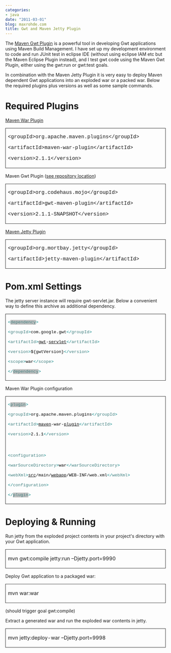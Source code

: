 ```yaml
---
categories:
- java
date: "2011-03-01"
blog: maxrohde.com
title: Gwt and Maven Jetty Plugin
---
```


The [Maven Gwt Plugin](http://mojo.codehaus.org/gwt-maven-plugin/) is a powerful tool in developing Gwt applications using Maven Build Management. I have set up my development environment to code and run JUnit test in eclipse IDE (without using eclipse IAM etc but the Maven Eclipse Plugin instead), and I test gwt code using the Maven Gwt Plugin, either using the gwt:run or gwt:test goals.

In combination with the Maven Jetty Plugin it is very easy to deploy Maven dependent Gwt applications into an exploded war or a packed war. Below the required plugins plus versions as well as some sample commands.

# Required Plugins

[Maven War Plugin](http://maven.apache.org/plugins/maven-war-plugin/)

<table style="border-collapse:collapse;" border="0"><colgroup><col style="width:638px;"></colgroup><tbody valign="top"><tr><td style="padding-left:7px;padding-right:7px;border-top:solid .5pt;border-left:solid .5pt;border-bottom:solid .5pt;border-right:solid .5pt;"><p><span style="font-family:Courier New;">&lt;groupId&gt;org.apache.maven.plugins&lt;/groupId&gt;</span></p><p><span style="font-family:Courier New;">&lt;artifactId&gt;maven-war-plugin&lt;/artifactId&gt;</span></p><p><span style="font-family:Courier New;">&lt;version&gt;2.1.1&lt;/version&gt;</span></p></td></tr></tbody></table>

Maven Gwt Plugin ([see repository location](http://maxrohde.com/2010/12/14/gwt-maven-plugin-2-1-1-snapshot-repository/))

<table style="border-collapse:collapse;" border="0"><colgroup><col style="width:638px;"></colgroup><tbody valign="top"><tr><td style="padding-left:7px;padding-right:7px;border-top:solid .5pt;border-left:solid .5pt;border-bottom:solid .5pt;border-right:solid .5pt;"><p><span style="font-family:Courier New;">&lt;groupId&gt;org.codehaus.mojo&lt;/groupId&gt;</span></p><p><span style="font-family:Courier New;">&lt;artifactId&gt;gwt-maven-plugin&lt;/artifactId&gt;</span></p><p><span style="font-family:Courier New;">&lt;version&gt;2.1.1-SNAPSHOT&lt;/version&gt;</span></p></td></tr></tbody></table>

[Maven Jetty Plugin](http://wiki.eclipse.org/Jetty/Feature/Jetty_Maven_Plugin)

<table style="border-collapse:collapse;" border="0"><colgroup><col style="width:638px;"></colgroup><tbody valign="top"><tr><td style="padding-left:7px;padding-right:7px;border-top:solid .5pt;border-left:solid .5pt;border-bottom:solid .5pt;border-right:solid .5pt;"><p><span style="font-family:Courier New;">&lt;groupId&gt;org.mortbay.jetty&lt;/groupId&gt;</span></p><p><span style="font-family:Courier New;">&lt;artifactId&gt;jetty-maven-plugin&lt;/artifactId&gt;</span></p></td></tr></tbody></table>

# Pom.xml Settings

The jetty server instance will require gwt-servlet.jar. Below a convenient way to define this archive as additional dependency.

<table style="border-collapse:collapse;" border="0"><colgroup><col style="width:638px;"></colgroup><tbody valign="top"><tr><td style="padding-left:7px;padding-right:7px;border-top:solid .5pt;border-left:solid .5pt;border-bottom:solid .5pt;border-right:solid .5pt;"><p><span style="color:teal;font-family:Courier New;font-size:10pt;">&lt;<span style="color:#3f7f7f;"><span style="background-color:silver;">dependency</span><span style="color:teal;">&gt;</span></span></span></p><p><span style="color:teal;font-family:Courier New;font-size:10pt;">&lt;<span style="color:#3f7f7f;">groupId<span style="color:teal;">&gt;<span style="color:black;">com.google.gwt<span style="color:teal;">&lt;/<span style="color:#3f7f7f;">groupId<span style="color:teal;">&gt;</span></span></span></span></span></span></span></p><p><span style="color:teal;font-family:Courier New;font-size:10pt;">&lt;<span style="color:#3f7f7f;">artifactId<span style="color:teal;">&gt;<span style="color:black;"><span style="text-decoration:underline;">gwt</span>-<span style="text-decoration:underline;">servlet</span><span style="color:teal;">&lt;/<span style="color:#3f7f7f;">artifactId<span style="color:teal;">&gt;</span></span></span></span></span></span></span></p><p><span style="color:teal;font-family:Courier New;font-size:10pt;">&lt;<span style="color:#3f7f7f;">version<span style="color:teal;">&gt;<span style="color:black;">${gwtVersion}<span style="color:teal;">&lt;/<span style="color:#3f7f7f;">version<span style="color:teal;">&gt;</span></span></span></span></span></span></span></p><p><span style="color:teal;font-family:Courier New;font-size:10pt;">&lt;<span style="color:#3f7f7f;">scope<span style="color:teal;">&gt;<span style="color:black;">war<span style="color:teal;">&lt;/<span style="color:#3f7f7f;">scope<span style="color:teal;">&gt;</span></span></span></span></span></span></span></p><p><span style="color:teal;font-family:Courier New;font-size:10pt;">&lt;/<span style="color:#3f7f7f;"><span style="background-color:silver;">dependency</span><span style="color:teal;">&gt;</span></span></span></p></td></tr></tbody></table>

Maven War Plugin configuration

<table style="border-collapse:collapse;" border="0"><colgroup><col style="width:638px;"></colgroup><tbody valign="top"><tr><td style="padding-left:7px;padding-right:7px;border-top:solid .5pt;border-left:solid .5pt;border-bottom:solid .5pt;border-right:solid .5pt;"><p><span style="color:teal;font-family:Courier New;font-size:10pt;">&lt;<span style="color:#3f7f7f;"><span style="background-color:silver;">plugin</span><span style="color:teal;">&gt;</span></span></span></p><p><span style="color:teal;font-family:Courier New;font-size:10pt;">&lt;<span style="color:#3f7f7f;">groupId<span style="color:teal;">&gt;<span style="color:black;">org.apache.maven.plugins<span style="color:teal;">&lt;/<span style="color:#3f7f7f;">groupId<span style="color:teal;">&gt;</span></span></span></span></span></span></span></p><p><span style="color:teal;font-family:Courier New;font-size:10pt;">&lt;<span style="color:#3f7f7f;">artifactId<span style="color:teal;">&gt;<span style="color:black;"><span style="text-decoration:underline;">maven</span>-war-<span style="text-decoration:underline;">plugin</span><span style="color:teal;">&lt;/<span style="color:#3f7f7f;">artifactId<span style="color:teal;">&gt;</span></span></span></span></span></span></span></p><p><span style="color:teal;font-family:Courier New;font-size:10pt;">&lt;<span style="color:#3f7f7f;">version<span style="color:teal;">&gt;<span style="color:black;">2.1.1<span style="color:teal;">&lt;/<span style="color:#3f7f7f;">version<span style="color:teal;">&gt;</span></span></span></span></span></span></span></p><p>&nbsp;</p><p><span style="color:teal;font-family:Courier New;font-size:10pt;">&lt;<span style="color:#3f7f7f;">configuration<span style="color:teal;">&gt;</span></span></span></p><p><span style="color:teal;font-family:Courier New;font-size:10pt;">&lt;<span style="color:#3f7f7f;">warSourceDirectory<span style="color:teal;">&gt;<span style="color:black;">war<span style="color:teal;">&lt;/<span style="color:#3f7f7f;">warSourceDirectory<span style="color:teal;">&gt;</span></span></span></span></span></span></span></p><p><span style="color:teal;font-family:Courier New;font-size:10pt;">&lt;<span style="color:#3f7f7f;">webXml<span style="color:teal;">&gt;<span style="color:black;"><span style="text-decoration:underline;">src</span>/main/<span style="text-decoration:underline;">webapp</span>/WEB-INF/web.xml<span style="color:teal;">&lt;/<span style="color:#3f7f7f;">webXml<span style="color:teal;">&gt;<span style="color:black;"></span></span></span></span></span></span></span></span></p><p><span style="color:teal;font-family:Courier New;font-size:10pt;">&lt;/<span style="color:#3f7f7f;">configuration<span style="color:teal;">&gt;</span></span></span></p><p><span style="color:teal;font-family:Courier New;font-size:10pt;">&lt;/<span style="color:#3f7f7f;"><span style="background-color:silver;">plugin</span><span style="color:teal;">&gt;</span></span></span></p></td></tr></tbody></table>

# Deploying & Running

Run jetty from the exploded project contents in your project's directory with your Gwt application.

<table style="border-collapse:collapse;" border="0"><colgroup><col style="width:638px;"></colgroup><tbody valign="top"><tr><td style="padding-left:7px;padding-right:7px;border-top:solid .5pt;border-left:solid .5pt;border-bottom:solid .5pt;border-right:solid .5pt;"><p>mvn gwt:compile jetty:run –Djetty.port=9990</p></td></tr></tbody></table>

Deploy Gwt application to a packaged war:

<table style="border-collapse:collapse;" border="0"><colgroup><col style="width:638px;"></colgroup><tbody valign="top"><tr><td style="padding-left:7px;padding-right:7px;border-top:solid .5pt;border-left:solid .5pt;border-bottom:solid .5pt;border-right:solid .5pt;"><p>mvn war:war</p></td></tr></tbody></table>

(should trigger goal gwt:compile)

Extract a generated war and run the exploded war contents in jetty.

<table style="border-collapse:collapse;" border="0"><colgroup><col style="width:638px;"></colgroup><tbody valign="top"><tr><td style="padding-left:7px;padding-right:7px;border-top:solid .5pt;border-left:solid .5pt;border-bottom:solid .5pt;border-right:solid .5pt;"><p>mvn jetty:deploy-war –Djetty.port=9998</p></td></tr></tbody></table>